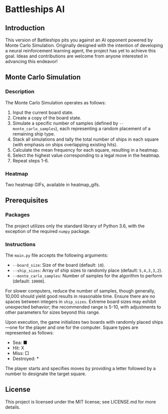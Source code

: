 # Battleships AI

## Introduction

This version of Battleships pits you against an AI opponent powered by Monte Carlo Simulation. Originally designed with the intention of developing a neural reinforcement learning agent, the project has yet to achieve this goal. Ideas and contributions are welcome from anyone interested in advancing this endeavor!

## Monte Carlo Simulation

### Description

The Monte Carlo Simulation operates as follows:

1. Input the current board state.
2. Create a copy of the board state.
3. Simulate a specific number of samples (defined by `--monte_carlo_samples`), each representing a random placement of a remaining ship type.
4. Stack all simulations and tally the total number of ships in each square (with emphasis on ships overlapping existing hits).
5. Calculate the mean frequency for each square, resulting in a heatmap.
6. Select the highest value corresponding to a legal move in the heatmap.
7. Repeat steps 1-6.

### Heatmap

Two heatmap GIFs, available in heatmap_gifs.

## Prerequisites

### Packages

The project utilizes only the standard library of Python 3.6, with the exception of the required `numpy` package.

### Instructions

The `main.py` file accepts the following arguments:

- `--board_size`: Size of the board (default: `10`).
- `--ship_sizes`: Array of ship sizes to randomly place (default: `5,4,3,3,2`).
- `--monte_carlo_samples`: Number of samples for the algorithm to perform (default: `10000`).

For slower computers, reduce the number of samples, though generally, 10,000 should yield good results in reasonable time. Ensure there are no spaces between integers in `ship_sizes`. Extreme board sizes may exhibit unexpected behavior; the recommended range is 5-10, with adjustments to other parameters for sizes beyond this range.

Upon execution, the game initializes two boards with randomly placed ships—one for the player and one for the computer. Square types are represented as follows:

- Sea: ■
- Hit: X
- Miss: □
- Destroyed: *

The player starts and specifies moves by providing a letter followed by a number to designate the target square.

## License

This project is licensed under the MIT license; see LICENSE.md for more details.